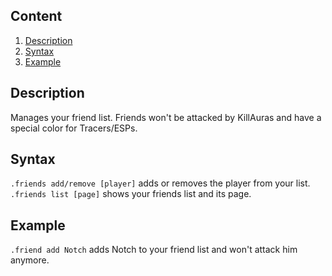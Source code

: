 ## Content
  1. [Description](#description)
  2. [Syntax](#syntax)
  3. [Example](#example)
  
## Description
Manages your friend list. Friends won't be attacked by KillAuras and have a special color for Tracers/ESPs.

## Syntax
`.friends add/remove [player]` adds or removes the player from your list.
`.friends list [page]` shows your friends list and its page.

## Example
`.friend add Notch` adds Notch to your friend list and won't attack him anymore.
